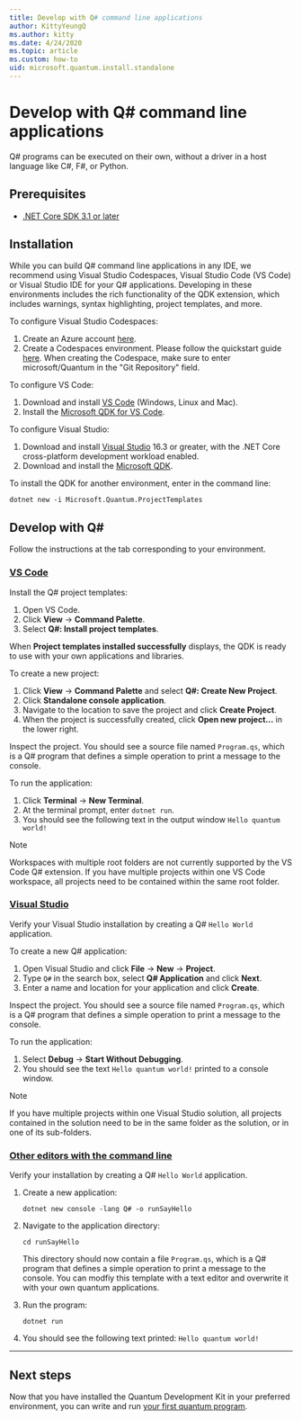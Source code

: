 ```yaml
---
title: Develop with Q# command line applications
author: KittyYeungQ
ms.author: kitty
ms.date: 4/24/2020
ms.topic: article
ms.custom: how-to
uid: microsoft.quantum.install.standalone
---
```


# Develop with Q# command line applications

Q# programs can be executed on their own, without a driver in a host language like C#, F#, or Python.

## Prerequisites

- [.NET Core SDK 3.1 or later](https://www.microsoft.com/net/download)

## Installation

While you can build Q# command line applications in any IDE, we recommend using Visual Studio Codespaces, Visual Studio Code (VS Code) or Visual Studio IDE for your Q# applications. Developing in these environments includes the rich functionality of the QDK extension, which includes warnings, syntax highlighting, project templates, and more.

To configure Visual Studio Codespaces:
1. Create an Azure account [here](https://azure.microsoft.com/en-us/free/).
2. Create a Codespaces environment. Please follow the quickstart guide [here](https://docs.microsoft.com/visualstudio/online/quickstarts/browser). When creating the Codespace, make sure to enter microsoft/Quantum in the "Git Repository" field.

To configure VS Code:

1. Download and install [VS Code](https://code.visualstudio.com/download) (Windows, Linux and Mac).
2. Install the [Microsoft QDK for VS Code](https://marketplace.visualstudio.com/items?itemName=quantum.quantum-devkit-vscode).

To configure Visual Studio:

1. Download and install [Visual Studio](https://visualstudio.microsoft.com/downloads/) 16.3 or greater, with the .NET Core cross-platform development workload enabled.
2. Download and install the [Microsoft QDK](https://marketplace.visualstudio.com/items?itemName=quantum.DevKit).

To install the QDK for another environment, enter in the command line:

```dotnetcli
dotnet new -i Microsoft.Quantum.ProjectTemplates
```

## Develop with Q#

Follow the instructions at the tab corresponding to your environment.

### [VS Code](#tab/tabid-vscode)

Install the Q# project templates:

1. Open VS Code.
2. Click **View** -> **Command Palette**.
3. Select **Q#: Install project templates**.

When **Project templates installed successfully** displays, the QDK is ready to use with your own applications and libraries.

To create a new project:

1. Click **View** -> **Command Palette** and select **Q#: Create New Project**.
2. Click **Standalone console application**.
3. Navigate to the location to save the project and click **Create Project**.
4. When the project is successfully created, click **Open new project...** in the lower right.
        
Inspect the project. You should see a source file named `Program.qs`, which is a Q# program that defines a simple operation to print a message to the console.

To run the application:
1. Click **Terminal** -> **New Terminal**.
2. At the terminal prompt, enter `dotnet run`.
3. You should see the following text in the output window `Hello quantum world!`


> [!NOTE]
> Workspaces with multiple root folders are not currently supported by the VS Code Q# extension. If you have multiple projects within one VS Code workspace, all projects need to be contained within the same root folder.

### [Visual Studio](#tab/tabid-vs)

Verify your Visual Studio installation by creating a Q# `Hello World` application.

To create a new Q# application:
1. Open Visual Studio and click **File** -> **New** -> **Project**.
2. Type `Q#` in the search box, select **Q# Application** and click **Next**.
3. Enter a name and location for your application and click **Create**.


Inspect the project. You should see a source file named `Program.qs`, which is a Q# program that defines a simple operation to print a message to the console.

To run the application:
1. Select **Debug** -> **Start Without Debugging**.
2. You should see the text `Hello quantum world!` printed to a console window.

> [!NOTE]
> If you have multiple projects within one Visual Studio solution, all projects contained in the solution need to be in the same folder as the solution, or in one of its sub-folders.  

### [Other editors with the command line](#tab/tabid-cmdline)

Verify your installation by creating a Q# `Hello World` application.

1. Create a new application:
    ```dotnetcli
    dotnet new console -lang Q# -o runSayHello
    ```

2. Navigate to the application directory:
    ```dotnetcli
    cd runSayHello
    ```

    This directory should now contain a file `Program.qs`, which is a Q# program that defines a simple operation to print a message to the console. You can modfiy this template with a text editor and overwrite it with your own quantum applications. 

3. Run the program:
    ```dotnetcli
    dotnet run
    ```

4. You should see the following text printed: `Hello quantum world!`

***

## Next steps

Now that you have installed the Quantum Development Kit in your preferred environment, you can write and run [your first quantum program](xref:microsoft.quantum.quickstarts.qrng).
